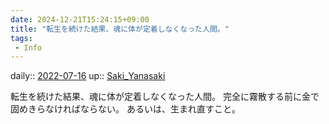 ```yaml
---
date: 2024-12-21T15:24:15+09:00
title: "転生を続けた結果、魂に体が定着しなくなった人間。"
tags:
 - Info
---
```


daily:: [2022-07-16](Daily_Note/2022-07-16.md)
up:: [Saki_Yanasaki](../Bar/Novel/Nacaria/Saki_Yanasaki.md)

転生を続けた結果、魂に体が定着しなくなった人間。
完全に霧散する前に金で固めきらなければならない。
あるいは、生まれ直すこと。